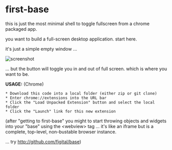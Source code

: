 first-base
====

this is just the most minimal shell to toggle fullscreen from a chrome packaged app.

you want to build a full-screen desktop application. start here.

it's just a simple empty window ...

![screenshot](http://farm3.staticflickr.com/2859/10639712013_2ac42cb54e_n.jpg)

... but the button will toggle you in and out of full screen. which is where you want to be.

**USAGE:** (Chrome)

    * Download this code into a local folder (either zip or git clone)
    * Enter chrome://extensions into the URL bar
    * Click the "Load Unpacked Extension" button and select the local folder
    * Click the "Launch" link for this new extension


(after "getting to first-base" you might to start throwing objects and widgets into your "base" using the &lt;webview&gt; tag ... it's like an iframe but is a complete, top-level, non-bustable browser instance. 

   ... try http://github.com/figital/base)

